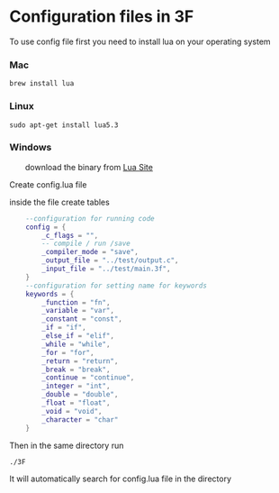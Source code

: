 # Configuration files in 3F

To use config file first you need to install lua on your operating system
### Mac
    brew install lua
### Linux 
    sudo apt-get install lua5.3
### Windows
&emsp;&emsp;download the binary from [Lua Site]( https://www.lua.org/download.html)

Create config.lua file

inside the file create tables
```lua
    --configuration for running code
    config = {
        _c_flags = "",
        -- compile / run /save
        _compiler_mode = "save",
        _output_file = "../test/output.c",
        _input_file = "../test/main.3f",
    }
    --configuration for setting name for keywords
    keywords = {
        _function = "fn",
        _variable = "var",
        _constant = "const",
        _if = "if",
        _else_if = "elif",
        _while = "while",
        _for = "for",
        _return = "return",
        _break = "break",
        _continue = "continue",
        _integer = "int",
        _double = "double",
        _float = "float",
        _void = "void",
        _character = "char"
    }

```
    
Then in the same directory run 

    ./3F

It will automatically search for config.lua file in the directory